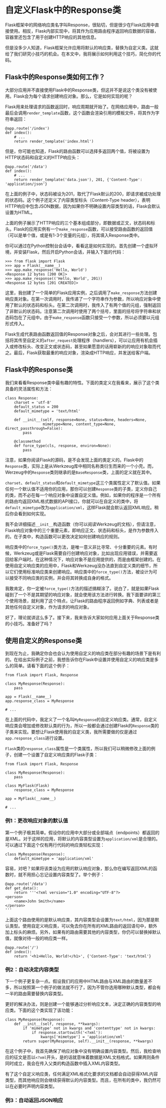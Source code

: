 # 自定义Flask中的Response类

Flask框架中的网络响应类名字叫Response，很贴切，但是很少在Flask应用中直接使用。相反，Flask内部实现中，将其作为应用路由程序返回响应数据的容器，容器里还包含了用于创建HTTP响应的其他信息。

但是没多少人知道，Flask框架允许应用将默认的响应类，替换为自定义类。这就给了我们研究小技巧的机会。在本文中，我将展示如何利用这个技巧，简化你的代码。

## Flask中的Response类如何工作？

大部分应用并不直接使用Flask中的Response类，但这并不是说这个类没有被使用。Flask会为每个请求创建响应对象。那么，它是如何实现的呢？

Flask用来处理请求的函数返回时，响应周期就开始了。在网络应用中，路由一般最后会调用`render_template`函数，这个函数会渲染引用的模板文件，将其作为字符串返回：

	@app.route('/index')
	def index():
	    # ...
	    return render_template('index.html')

但是，你可能也知道，Flask的路由函数可以选择多返回两个值，将被设置为HTTP状态码和自定义的HTTP响应头：

	@app.route('/data')
	def index():
	    # ...
	    return render_template('data.json'), 201, {'Content-Type': 'application/json'}

在上面的例子中，状态码被设为201，取代了Flask默认的200，即请求被成功处理的状态码。这个例子还定义了内容类型标头（Content-Type header），表明HTTP响应中包含JSON数据，因为如果你不明确设置内容类型的话，Flask会默认设置为HTML。

上面的例子展示了HTTP响应的三个基本组成部分，即数据或正文，状态码和标头。Flask的应用实例有一个`make_response`函数，可以接受路由函数的返回值（可以是单个值，或是有1-3个变量的元组），将其填入Response类中。

你可以通过在Python控制台会话中，看看这是如何实现的。首先创建一个虚拟环境，并安装Flask，然后开启Python会话，并输入下面的代码：

	>>> from flask import Flask
	>>> app = Flask(__name__)
	>>> app.make_response('Hello, World')
	<Response 12 bytes [200 OK]>
	>>> app.make_response(('Hello, World', 201))
	<Response 12 bytes [201 CREATED]>

这里，我创建了一个简单的Flask应用实例，之后调用了`make_response`方法创建响应类对象。在第一次调用时，我传递了一个字符串作为参数，所以响应对象中使用了默认的状态码和标头。在第二次调用时，我传入了有两个值的元组，强制返回了非默认的状态码。注意第二次调用时使用了两个括号，里面的括号将字符串和状态码包在了元组中。由于`make_response`函数只接受一个参数，所以必须要以元组形式传入。

Flask生成代表路由函数返回值的Response对象之后，会对其进行一些处理。包括将其传至自定义的`after_request`处理程序（handlers），可以让应用有机会插入或修改标头、改变正文或状态码，甚至如果愿意的话用崭新的的响应对象取而代之。最后，Flask获取最重的响应对象，渲染成HTTP响应，并发送给客户端。

## Flask中的Response类
我们来看看Response类中最有趣的特性。下面的类定义在我看来，展示了这个类具备的灵活属性和方法：

    class Response:
        charset = 'utf-8'
        default_status = 200
        default_mimetype = 'text/html'
    
        def __init__(self, response=None, status=None, headers=None,
                     mimetype=None, content_type=None, direct_passthrough=False):
            pass
    
        @classmethod
        def force_type(cls, response, environ=None):
            pass

注意，如果你阅读Flask的源码，是不会发现上面的类定义的。Flask中的`Response`类，实际上是从Werkzeug库中相同名称类衍生而来的一个小壳。而，Werzeug中的`Response`类则继承的是`BaseResponse`类，上面的定义就在其中。

`charset`、`default_status`和`default_mimetype`这三个类属性定义了默认值。如果任何一个默认值不适用你的应用，那你可以创建`Response`类的子类，定义你自己的类，而不必在每一个响应对象中设置自定义值。例如，如果你的程序是一个所有的路由均返回XML格式数据的API接口，你就可以在自定义的类中，将`default_mimetype`改为`application/xml`，这样Flask就会默认返回XML响应。稍后你会看到如何实现。

我不会详细描述`__init__`构造函数（你可以阅读Werkzeug的文档），但请注意，Flask响应对象中的三个重要元素，即响应正文、状态码和标头，是作为参数传入的。在子类中，构造函数可以更改决定如何创建响应的规则。

响应类中的`force_type()`类方法，是唯一意义非比寻常、十分重要的元素。有时候，Werkzeug或是Flask需要自行创建响应对象，比如出现应用错误，并需要返回给客户端时。在这种情况下，响应对象不是应用提供的，而是由框架创建的。在使用自定义响应类的应用中，Flask和Werkzeug没办法直到自定义类的细节，所以它们使用标准响应类来创建响应。响应类中的`force_type()`方法，被设计为可以接受不同响应类的实例，并会将其转换成自身的格式。

我敢肯定，你一定被`force_type()`方法的描述搞糊涂了。说白了，就是如果Flask碰到了一个不是其期望的响应对象，就会使用该方法进行转换。我下面要讲的第三个使用场景，就利用了这个特点，让Flask的路由程序返回例如字典、列表或者是其他任何自定义对象，作为请求的响应对象。

好了，理论就讲这么多了。接下来，我来告诉大家如何应用上面关于Response类的小技巧。准备好了吗？

## 使用自定义的Response类
到现在为止，我确定你会也会认为使用自定义的响应类在部分有趣的场景下是有利的。在给出实际例子之前，我想告诉你在Flask中设置并使用自定义的响应类是多么的简单。请看下面的这个例子：

    from flask import Flask, Response
    
    class MyResponse(Response):
        pass
    
    app = Flask(__name__)
    app.response_class = MyResponse
    
    # ...

在上面的代码中，我定义了一个名叫`MyResponse`的自定义响应类。通常，自定义响应类会增加或修改默认类的行为，所以一般都会通过创建Flask的`Response`类的子类来实现。要想让Flask使用我的自定义类，我所需要做的仅是通过`app.response_class`进行设置。

`Flask`类的`response_class`属性是一个类属性，所以我们可以稍微修改上面的例子，创建一个设置了自定义响应类的Flask子类：
    
    from flask import Flask, Response
    
    class MyResponse(Response):
        pass
    
    class MyFlask(Flask)
        response_class = MyResponse
    
    app = MyFlask(__name__)
    
    # ...

### 例1：更改响应对象的默认值
第一个例子极其简单。假设你的应用中大部分或全部端点（endpoints）都返回的是XML。对于这样的应用，将默认的内容类型设置为`application/xml`是合理的。可以通过下面这个仅有两行代码的响应类轻松实现：

    class MyResponse(Response):
        default_mimetype = 'application/xml'

容易，对吧？如果将该类设为应用的默认响应对象，那么你在编写返回XML的函数时，就不用担心忘记设置内容类型了。举个例子：

    @app.route('/data')
    def get_data():
        return '''<?xml version="1.0" encoding="UTF-8"?>
    <person>
        <name>John Smith</name>
    </person>
    '''

上面这个路由使用的是默认响应类，其内容类型会设置为`text/html`，因为那是默认类型。使用自定义响应类，可以免去你在所有的XML路由的返回语句中，额外加上标头的麻烦。另外，如果有的路由需要其他的内容类型，你仍可以替换掉默认值，就像对待一般的响应类一样。

    @app.route('/')
    def index():
        return '<h1>Hello, World!</h1>', {'Content-Type': 'text/html'}

### 例2：自动决定内容类型
下一个例子更复杂一点。假设我们的应用中HTML路由与XML路由的数量差不多，所以按照第一个例子的做法就不行了，因为不管你选用哪种默认类型，都会有一半的路由需要替换内容类型。

更好的解决办法，则是创建一个能够通过分析响应文本，决定正确的内容类型的响应类。下面的这个类实现了该功能：

    class MyResponse(Response):
        def __init__(self, response, **kwargs):
            if 'mimetype' not in kwargs and 'contenttype' not in kwargs:
                if response.startswith('<?xml'):
                    kwargs['mimetype'] = 'application/xml'
            return super(MyResponse, self).__init__(response, **kwargs)

在这个例子中，我首先确保了响应对象中没有明确设置内容类型。然后，我检查响应的征文是否以`<?xml`开头，是的话就意味着数据是XML文档格式。如果两则条件同时成立，我会在传入父类的构造函数中插入XML内容类型。

有了这个自定义响应类，任何满足XML格式化要求的文档都会自动获得XML内容类型，而其他响应则会继续获得默认的内容类型。而且，在所有的类中，我仍然可以在必要时声明内容类型。

### 例3：自动返回JSON响应
